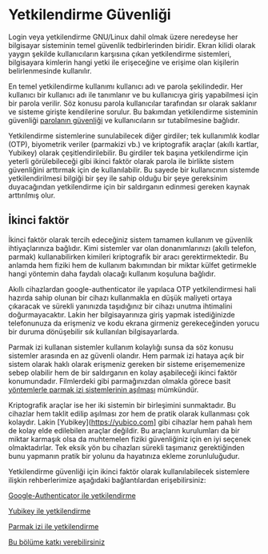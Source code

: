 # Yetkilendirme Güvenliği

Login veya yetkilendirme GNU/Linux dahil olmak üzere neredeyse her bilgisayar sisteminin temel güvenlik tedbirlerinden biridir. Ekran kilidi olarak yaygın şekilde kullanıcıların karşısına çıkan yetkilendirme sistemleri, bilgisayara kimlerin hangi yetki ile erişeceğine ve erişime olan kişilerin belirlenmesinde kullanılır.

En temel yetkilendirme kullanımı kullanıcı adı ve parola şekilindedir. Her kullanıcı bir kullanıcı adı ile tanımlanır ve bu kullanıcıya giriş yapabilmesi için bir parola verilir. Söz konusu parola kullanıcılar tarafından sır olarak saklanır ve sisteme girişte kendilerine sorulur. Bu bakımdan yetkilendirme sisteminin güvenliği [parolanın güvenliği](https://guvenlik.oyd.org.tr/beseri_guvenlik/parolalar.html) ve kullanıcıların sır tutabilmesine bağlıdır.

Yetkilendirme sistemlerine sunulabilecek diğer girdiler; tek kullanımlık kodlar (OTP), biyometrik veriler (parmakizi vb.) ve kriptografik araçlar (akıllı kartlar, Yubikey) olarak çeşitlendirilebilir. Bu girdiler tek başına yetkilendirme için yeterli görülebileceği gibi ikinci faktör olarak parola ile birlikte sistem güvenliğini arttırmak için de kullanılabilir. Bu sayede bir kullanıcının sistemde yetkilendirilmesi bilgiği bir şey ile sahip olduğu bir şeye gereksinim duyacağından yetkilendirme için bir saldırganın edinmesi gereken kaynak arttırılmış olur.

## İkinci faktör

İkinci faktör olarak tercih edeceğiniz sistem tamamen kullanım ve güvenlik ihtiyaçlarınıza bağlıdır. Kimi sistemler var olan donanımlarınızı (akıllı telefon, parmak) kullanabilirken kimileri kriptografik bir aracı gerektirmektedir. Bu anlamda hem fiziki hem de kullanım bakımından bir miktar külfet getirmekle hangi yöntemin daha faydalı olacağı kullanım koşuluna bağlıdır.

Akıllı cihazlardan google-authenticator ile yapılaca OTP yetkilendirmesi hali hazırda sahip olunan bir cihazı kullanmakla en düşük maliyeti ortaya çıkaracak ve sürekli yanınızda taşıdığınız bir cihazı unutma ihtimalini doğurmayacaktır. Lakin her bilgisayarınıza giriş yapmak istediğinizde telefonunuza da erişmeniz ve kodu ekrana girmeniz gerekeceğinden yorucu bir duruma dönüşebilir sık kullanılan bilgisayarlarda. 

Parmak izi kullanan sistemler kullanım kolaylığı sunsa da söz konusu sistemler arasında en az güvenli olandır. Hem parmak izi hataya açık bir sistem olarak haklı olarak erişmeniz gereken bir sisteme erişememenize sebep olabilir hem de bir saldırganın en kolay aşabileceği ikinci faktör konumundadır. Filmlerdeki gibi parmağınızdan olmakla görece basit [yöntemlerle parmak izi sistemlerinin aşılması](https://www.forbes.com/sites/daveywinder/2019/11/02/smartphone-security-alert-as-hackers-claim-any-fingerprint-lock-broken-in-20-minutes/) mümkündür.

Kriptografik araçlar ise her iki sistemin bir birleşimini sunmaktadır. Bu cihazlar hem taklit edilip aşılması zor hem de pratik olarak kullanması çok kolaydır. Lakin [Yubikey](https://yubico.com] gibi cihazlar hem pahalı hem de kolay elde edilebilen araçlar değildir. Bu araçların kurulumları da bir miktar karmaşık olsa da muhtemelen fiziki güvenliğiniz için en iyi seçenek olmaktadırlar. Tek eksik yön bu cihazları sürekli taşımanız gerektiğinden bunu yapmanın pratik bir yolunu da hayatınıza ekleme zorunluluğudur.

Yetkilendirme güvenliği için ikinci faktör olarak kullanılabilecek sistemlere ilişkin rehberlerimize aşağıdaki bağlantılardan erişebilirsiniz:

[Google-Authenticator ile yetkilendirme](cihaz_guvenligi/ga_pam.md)

[Yubikey ile yetkilendirme](cihaz_guvenligi/yubikey_pam.md)

[Parmak izi ile yetkilendirme](cihaz_guvenligi/parmak_pam.md)

[Bu bölüme katkı verebilirsiniz](https://git.oyd.org.tr)
